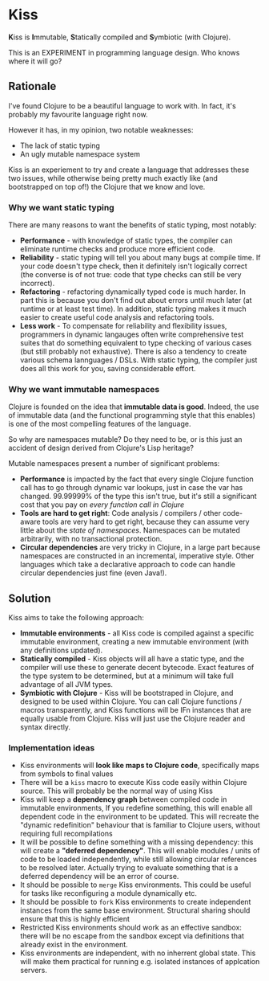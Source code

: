 Kiss
====

**K**iss is **I**mmutable, **S**tatically compiled and **S**ymbiotic (with Clojure).

This is an EXPERIMENT in programming language design. Who knows where it will go?


## Rationale

I've found Clojure to be a beautiful language to work with. In fact, it's probably my favourite language right now.

However it has, in my opinion, two notable weaknesses:

 - The lack of static typing
 - An ugly mutable namespace system

Kiss is an experiement to try and create a language that addresses these two issues, while otherwise being pretty much exactly like (and bootstrapped on top of!) the Clojure that we know and love.

### Why we want static typing

There are many reasons to want the benefits of static typing, most notably:

 - **Performance** - with knowledge of static types, the compiler can eliminate runtime checks and produce more efficient code.
 - **Reliability** - static typing will tell you about many bugs at compile time. If your code doesn't type check, then it definitely isn't logically correct (the converse is of not true: code that type checks can still be very incorrect).
 - **Refactoring** - refactoring dynamically typed code is much harder. In part this is because you don't find out about errors until much later (at runtime or at least test time). In addition, static typing makes it much easier to create useful code analysis and refactoring tools.
 - **Less work** - To compensate for reliability and flexibility issues, programmers in dynamic langauges often write comprehensive test suites that do something equivalent to type checking of various cases (but still probably not exhaustive). There is also a tendency to create various schema lannguages / DSLs. With static typing, the compiler just does all this work for you, saving considerable effort.

### Why we want immutable namespaces

Clojure is founded on the idea that **immutable data is good**. Indeed, the use of immutable data (and the functional programming style that this enables) is one of the most compelling features of the language.

So why are namespaces mutable? Do they need to be, or is this just an accident of design derived from Clojure's Lisp heritage?

Mutable namespaces present a number of significant problems:

 - **Performance** is impacted by the fact that every single Clojure function call has to go through dynamic var lookups, just in case the var has changed. 99.99999% of the type this isn't true, but it's still a significant cost that you pay on *every function call in Clojure*
 - **Tools are hard to get right**: Code analysis / compilers / other code-aware tools are very hard to get right, because they can assume very little about the *state of namespaces*. Namespaces can be mutated arbitrarily, with no transactional protection.
 - **Circular dependencies** are very tricky in Clojure, in a large part because namespaces are constructed in an incremental, imperative style. Other languages which take a declarative approach to code can handle circular dependencies just fine (even Java!).


## Solution

Kiss aims to take the following approach:

 - **Immutable environments** - all Kiss code is compiled against a specific immutable environment, creating a new immutable environment (with any definitions updated). 
 - **Statically compiled** - Kiss objects will all have a static type, and the compiler will use these to generate decent bytecode. Exact features of the type system to be determined, but at a minimum will take full advantage of all JVM types.
 - **Symbiotic with Clojure** - Kiss will be bootstraped in Clojure, and designed to be used within Clojure. You can call Clojure functions / macros transparently, and Kiss functions will be IFn instances that are equally usable from Clojure. Kiss will just use the Clojure reader and syntax directly. 

### Implementation ideas

 - Kiss environments will **look like maps to Clojure code**, specifically maps from symbols to final values
 - There will be a `kiss` macro to execute Kiss code easily within Clojure source. This will probably be the normal way of using Kiss
 - Kiss will keep a **dependency graph** between compiled code in immutable environments, If you redefine something, this will enable all dependent code in the environment to be updated. This will recreate the "dynamic redefinition" behaviour that is familiar to Clojure users, without requiring full recompilations
 - It will be possible to define something with a missing dependency: this will create a **"deferred dependency"**. This will enable modules / units of code to be loaded independently, while still allowing circular references to be resolved later. Actually trying to evaluate something that is a deferred dependency will be an error of course.
 - It should be possible to `merge` Kiss environments. This could be useful for tasks like reconfiguring a module dynamically etc.
 - It should be possible to `fork` Kiss environments to create independent instances from the same base environment. Structural sharing should ensure that this is highly efficient
 - Restricted Kiss environments should work as an effective sandbox: there will be no escape from the sandbox except via definitions that already exist in the environment.
 - Kiss environments are independent, with no inherrent global state. This will make them practical for running e.g. isolated instances of applcation servers.
